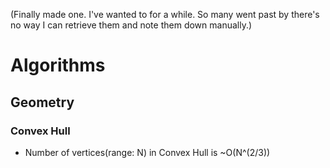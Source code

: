 (Finally made one. I've wanted to for a while. So many went past by there's no way I can retrieve them and note them down manually.)

# Algorithms
## Geometry
### Convex Hull
- Number of vertices(range: N) in Convex Hull is ~O(N^(2/3))
